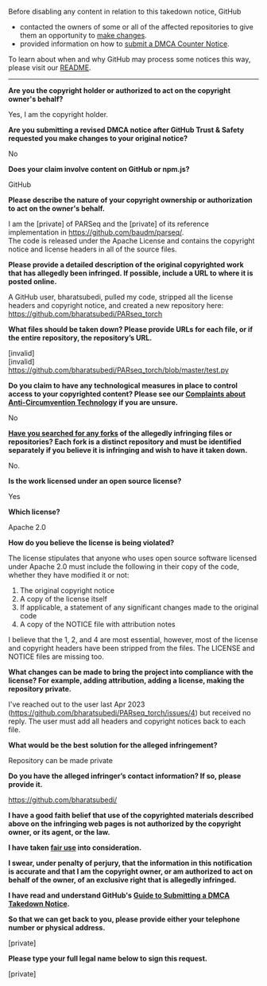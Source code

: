 Before disabling any content in relation to this takedown notice, GitHub
- contacted the owners of some or all of the affected repositories to give them an opportunity to [make changes](https://docs.github.com/en/github/site-policy/dmca-takedown-policy#a-how-does-this-actually-work).
- provided information on how to [submit a DMCA Counter Notice](https://docs.github.com/en/articles/guide-to-submitting-a-dmca-counter-notice).

To learn about when and why GitHub may process some notices this way, please visit our [README](https://github.com/github/dmca/blob/master/README.md#anatomy-of-a-takedown-notice).

---

**Are you the copyright holder or authorized to act on the copyright owner's behalf?**

Yes, I am the copyright holder.

**Are you submitting a revised DMCA notice after GitHub Trust & Safety requested you make changes to your original notice?**

No

**Does your claim involve content on GitHub or npm.js?**

GitHub

**Please describe the nature of your copyright ownership or authorization to act on the owner's behalf.**

I am the [private] of PARSeq and the [private] of its reference implementation in https://github.com/baudm/parseq/.  
The code is released under the Apache License and contains the copyright notice and license headers in all of the source files.

**Please provide a detailed description of the original copyrighted work that has allegedly been infringed. If possible, include a URL to where it is posted online.**

A GitHub user, bharatsubedi, pulled my code, stripped all the license headers and copyright notice, and created a new repository here:  
 https://github.com/bharatsubedi/PARseq_torch

**What files should be taken down? Please provide URLs for each file, or if the entire repository, the repository’s URL.**

[invalid]  
[invalid]  
https://github.com/bharatsubedi/PARseq_torch/blob/master/test.py

**Do you claim to have any technological measures in place to control access to your copyrighted content? Please see our <a href="https://docs.github.com/articles/guide-to-submitting-a-dmca-takedown-notice#complaints-about-anti-circumvention-technology">Complaints about Anti-Circumvention Technology</a> if you are unsure.**

No

**<a href="https://docs.github.com/articles/dmca-takedown-policy#b-what-about-forks-or-whats-a-fork">Have you searched for any forks</a> of the allegedly infringing files or repositories? Each fork is a distinct repository and must be identified separately if you believe it is infringing and wish to have it taken down.**

No.

**Is the work licensed under an open source license?**

Yes

**Which license?**

Apache 2.0

**How do you believe the license is being violated?**

The license stipulates that anyone who uses open source software licensed under Apache 2.0 must include the following in their copy of the code, whether they have modified it or not:

1. The original copyright notice  
2. A copy of the license itself  
3. If applicable, a statement of any significant changes made to the original code  
4. A copy of the NOTICE file with attribution notes

I believe that the 1, 2, and 4 are most essential, however, most of the license and copyright headers have been stripped from the files. The LICENSE and NOTICE files are missing too.

**What changes can be made to bring the project into compliance with the license? For example, adding attribution, adding a license, making the repository private.**

I've reached out to the user last Apr 2023 (https://github.com/bharatsubedi/PARseq_torch/issues/4) but received no reply. The user must add all headers and copyright notices back to each file.

**What would be the best solution for the alleged infringement?**

Repository can be made private

**Do you have the alleged infringer’s contact information? If so, please provide it.**

https://github.com/bharatsubedi/

**I have a good faith belief that use of the copyrighted materials described above on the infringing web pages is not authorized by the copyright owner, or its agent, or the law.**

**I have taken <a href="https://www.lumendatabase.org/topics/22">fair use</a> into consideration.**

**I swear, under penalty of perjury, that the information in this notification is accurate and that I am the copyright owner, or am authorized to act on behalf of the owner, of an exclusive right that is allegedly infringed.**

**I have read and understand GitHub's <a href="https://docs.github.com/articles/guide-to-submitting-a-dmca-takedown-notice/">Guide to Submitting a DMCA Takedown Notice</a>.**

**So that we can get back to you, please provide either your telephone number or physical address.**

[private]

**Please type your full legal name below to sign this request.**

[private]
